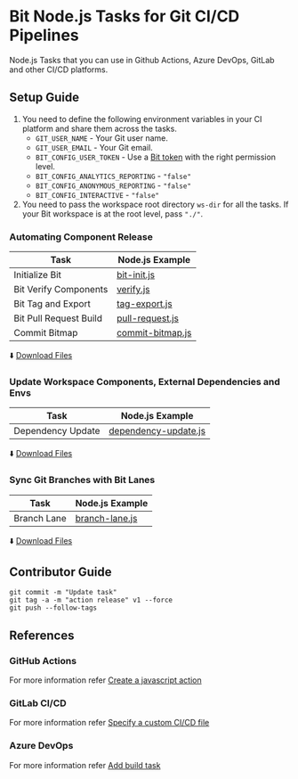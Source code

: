 # Bit Node.js Tasks for Git CI/CD Pipelines
Node.js Tasks that you can use in Github Actions, Azure DevOps, GitLab and other CI/CD platforms.

## Setup Guide


1. You need to define the following environment variables in your CI platform and share them across the tasks.
    - `GIT_USER_NAME` - Your Git user name.
    - `GIT_USER_EMAIL` - Your Git email.
    - `BIT_CONFIG_USER_TOKEN` - Use a [Bit token](https://bit.dev/reference/config/bit-config/#user.token) with the right permission level.
    - `BIT_CONFIG_ANALYTICS_REPORTING` - `"false"`
    - `BIT_CONFIG_ANONYMOUS_REPORTING` - `"false"`
    - `BIT_CONFIG_INTERACTIVE` - `"false"`
2. You need to pass the workspace root directory `ws-dir` for all the tasks. If your Bit workspace is at the root level, pass `"./"`.

### Automating Component Release

| Task                        | Node.js Example                  |
|-----------------------------|---------------------------------|
| Initialize Bit          | [bit-init.js](/scripts/bit-init.js) |
| Bit Verify Components   | [verify.js](/scripts/verify.js) |
| Bit Tag and Export      | [tag-export.js](/scripts/tag-export.js) |
| Bit Pull Request Build  | [pull-request.js](/scripts/pull-request.js) |
| Commit Bitmap           | [commit-bitmap.js](/scripts/commit-bitmap.js) |

  :arrow_down: [Download Files](https://github.com/bit-tasks/nodejs/raw/main/downloads/automating-component-releases.zip)

### Update Workspace Components, External Dependencies and Envs
| Task                        | Node.js Example                  |
|-----------------------------|-------------------------------|
| Dependency Update           |  [dependency-update.js](/scripts/dependency-update.js) |

  :arrow_down: [Download Files](https://github.com/bit-tasks/nodejs/raw/main/downloads/dependency-update.zip)

### Sync Git Branches with Bit Lanes

| Task                        | Node.js Example                  |
|-----------------------------|---------------------------------|
| Branch Lane                 | [branch-lane.js](/scripts/branch-lane.js) |

  :arrow_down: [Download Files](https://github.com/bit-tasks/nodejs/raw/main/downloads/branch-lane.zip)

## Contributor Guide

```
git commit -m "Update task"
git tag -a -m "action release" v1 --force
git push --follow-tags
```

## References

### GitHub Actions

For more information refer [Create a javascript action](https://docs.github.com/en/actions/creating-actions/creating-a-javascript-action)

### GitLab CI/CD

For more information refer [Specify a custom CI/CD file](https://docs.gitlab.com/ee/ci/pipelines/settings.html#specify-a-custom-cicd-configuration-file)

### Azure DevOps

For more information refer [Add build task](https://learn.microsoft.com/en-us/azure/devops/extend/develop/add-build-task?view=azure-devops)
